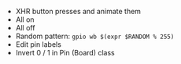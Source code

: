 * XHR button presses and animate them
* All on
* All off
* Random pattern: `gpio wb $(expr $RANDOM % 255)`
* Edit pin labels
* Invert 0 / 1 in Pin (Board) class
